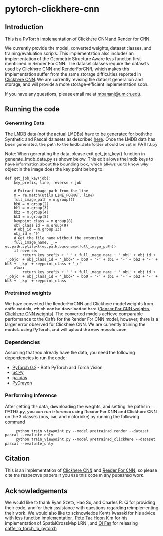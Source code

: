 # pytorch-clickhere-cnn

## Introduction

This is a [PyTorch](http://pytorch.org) implementation of [Clickhere CNN](https://github.com/rszeto/click-here-cnn) and [Render for CNN](https://github.com/shapenet/RenderForCNN).

We currently provide the model, converted weights, dataset classes, and training/evaluation scripts. This implementation also includes an implementation of the Geometric Structure Aware loss function first mentioned in Render For CNN. The dataset classes require the datasets used by Clickhere CNN and RenderForCNN, which makes this implementation suffer from the same storage difficulties reported in [Clickhere CNN](https://github.come/rszeto/click-here-cnn). We are currently revising the dataset generation and storage, and will provide a more storage-efficient implementation soon.

If you have any questions, please email me at mbanani@umich.edu.

## Running the code

### Generating Data

The LMDB data (not the actual LMDBs) have to be generated for both the Synthetic and Pascal datasets as described [here](https://github.com/rszeto/click-here-cnn/blob/master/README.md#generating-training-data). Once the LMDB data has been generated, the path to the lmdb_data folder should be set in PATHS.py

Note: When generating the data, please edit get_job_key() function in generate_lmdb_data.py as shown below. This edit allows the lmdb keys to have information about the bounding box, which allows us to know why object in the image does the key_point belong to.

    def get_job_key(job):
        key_prefix, line, reverse = job

        # Extract image path from the line
        m = re.match(utils.LINE_FORMAT, line)
        full_image_path = m.group(1)
        bb0 = m.group(2)
        bb1 = m.group(3)
        bb2 = m.group(4)
        bb3 = m.group(5)
        keypoint_class = m.group(8)
        obj_class_id = m.group(9)
        # obj_id = m.group(13)
        obj_id = '0'
        # Get the file name without the extension
        full_image_name, _ = os.path.splitext(os.path.basename(full_image_path))
        if reverse:
            return key_prefix + '_' + full_image_name + '_obj' + obj_id + '_objc' + obj_class_id + '_bbox' + bb0 + '-' + bb1 + '-' + bb2 + '-' + bb3 + '_kp' + keypoint_class + '_r'
        else:
            return key_prefix + '_' + full_image_name + '_obj' + obj_id + '_objc' + obj_class_id + '_bbox' + bb0 + '-' + bb1 + '-' + bb2 + '-' + bb3 + '_kp' + keypoint_class


### Pretrained weights

We have converted the RenderForCNN and Clickhere model weights from caffe models, which can be downloaded here ([Render For CNN weights](umich.edu/~mbanani/clickhere_weights/render4cnn.pth), [Clickhere CNN weights](umich.edu/~mbanani/clickhere_weights/ch_cnn.npy)). The converted models achieve comparable performance to the Caffe for the Render For CNN model, however, there is a larger error observed for Clickhere CNN. We are currently training the models using PyTorch, and will upload the new models soon.

### Dependencies

Assuming that you already have the data, you need the following dependencies to run the code:
* [PyTorch 0.2](http://pytorch.org) - Both PyTorch and Torch Vision
* [SciPy](https://www.scipy.org/)
* [pandas](http://pandas.pydata.org/)
* [PyCrayon](https://github.com/torrvision/crayon)


### Performing Inference

After getting the data, downloading the weights, and setting the paths in PATHS.py, you can run inference using Render For CNN and Clickhere CNN on the 3 classes (bus, car, and motorbike) by running the following command

         python train_viewpoint.py --model pretrained_render --dataset pascal --evaluate_only
         python train_viewpoint.py --model pretrained_clickhere --dataset pascal --evaluate_only


## Citation

This is an implementation of [Clickhere CNN](https://github.come/rszeto/click-here-cnn) and [Render For CNN](https://github.com/shapenet/RenderForCNN), so please cite the respective papers if you use this code in any published work.

## Acknowledgements

We would like to thank Ryan Szeto, Hao Su, and Charles R. Qi for providing their code, and for their assistance with questions regarding reimplementing their work. We would also like to acknowledge [Kenta Iwasaki](https://discuss.pytorch.org/u/dranithix/summary) for his advice with loss function implementation, [Pete Tae Hoon Kim](https://discuss.pytorch.org/u/thnkim/summary) for his implementation of SpatialCrossMap LRN , and [Qi Fan](https://github.com/fanq15) for releasing [caffe_to_torch_to_pytorch](https://github.com/fanq15/caffe_to_torch_to_pytorch)
